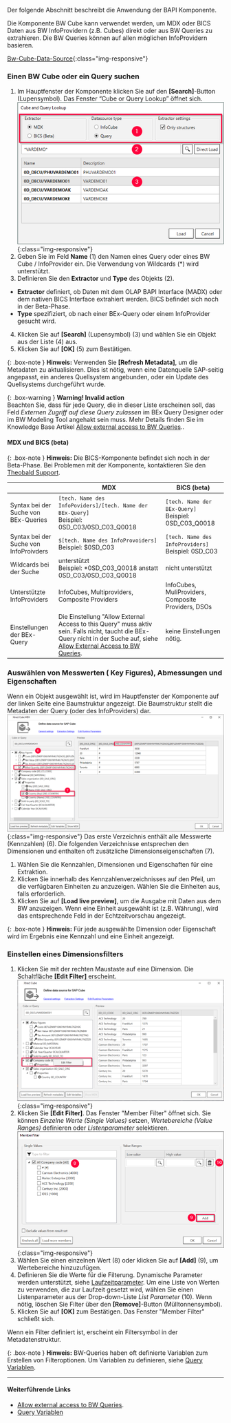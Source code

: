 Der folgende Abschnitt beschreibt die Anwendung der BAPI Komponente.<br>

Die Komponente BW Cube kann verwendet werden, um MDX oder BICS Daten aus BW InfoProvidern (z.B. Cubes) direkt oder aus BW Queries zu extrahieren. 
Die BW Queries können auf allen möglichen InfoProvidern basieren. <br>

[Bw-Cube-Data-Source](/img/content/Bw-Cube-Data-Source.png){:class="img-responsive"}

### Einen BW Cube oder ein Query suchen

1. Im Hauptfenster der Komponente klicken Sie auf den **[Search]**-Button (Lupensymbol). Das Fenster “Cube or Query Lookup” öffnet sich.
![Look-Up-Cube](/img/content/xfa/xfa_cube-query-look.png){:class="img-responsive"}
2. Geben Sie im Feld **Name** (1) den Namen eines Query oder eines BW Cube / InfoProvider ein. Die Verwendung von Wildcards (*) wird unterstützt. 
3. Definieren Sie den **Extractor** und **Type** des Objekts (2).
- **Extractor** definiert, ob Daten mit dem OLAP BAPI Interface (MADX) oder dem nativen BICS Interface extrahiert werden. BICS befindet sich noch in der Beta-Phase.
- **Type** spezifiziert, ob nach einer BEx-Query oder einem InfoProvider gesucht wird.
4. Klicken Sie auf **[Search]** (Lupensymbol) (3) und wählen Sie ein Objekt aus der Liste (4) aus.
5. Klicken Sie auf **[OK]** (5) zum Bestätigen.

{: .box-note }
**Hinweis:** Verwenden Sie **[Refresh Metadata]**, um die Metadaten zu aktualisieren. Dies ist nötig, wenn eine Datenquelle SAP-seitig angepasst, ein anderes Quellsystem angebunden, oder ein Update des Quellsystems durchgeführt wurde.

{: .box-warning }
**Warning! Invalid action**<br>
Beachten Sie, dass für jede Query, die in dieser Liste erscheinen soll, das Feld *Externen Zugriff auf diese Query zulassen* im BEx Query Designer oder im BW Modeling Tool angehakt sein muss. 
Mehr Details finden Sie im Knowledge Base Artikel [Allow external access to BW Queries](https://kb.theobald-software.com/general/allow-external-access-to-bw-queries)..

#### MDX und BICS (beta)

{: .box-note }
**Hinweis:** Die BICS-Komponente befindet sich noch in der Beta-Phase. Bei Problemen mit der Komponente, kontaktieren Sie den [Theobald Support](https://support.theobald-software.com).

|                                    | MDX                                                                                         | BICS (beta)                                        |
|------------------------------------|---------------------------------------------------------------------------------------------|----------------------------------------------------|
| Syntax bei der Suche von BEx-Queries   | `[tech. Name des InfoPoviders]/[tech. Name der BEx-Query]` <br /> Beispiel: 0SD_C03/0SD_C03_Q0018        | `[tech. Name der BEx-Query]` <br /> Beispiel: 0SD_C03_Q0018   |
| Syntax bei der Suche von InfoProivders | `$[tech. Name des InfoProvoiders]`  <br /> Beispiel: $0SD_C03                                            | `[tech. Name des InfoProviders]` <br /> Beispiel: 0SD_C03      |
| Wildcards bei der Suche                | unterstützt<br /> Beispiel: *0SD_C03_Q0018 anstatt 0SD_C03/0SD_C03_Q0018                          | nicht unterstützt          |
| Unterstützte InfoProviders            | InfoCubes, Multiproviders, Composite Providers                                              | InfoCubes, MuliProviders, Composite Providers, DSOs |
| Einstellungen der BEx-Query               | Die Einstellung "Allow External Access to this Query" muss aktiv sein. Falls nicht, taucht die BEx-Query nicht in der Suche auf, siehe [Allow External Access to BW Queries](https://kb.theobald-software.com/general/allow-external-access-to-bw-queries). | keine Einstellungen nötig.      

### Auswählen von Messwerten ( Key Figures), Abmessungen und Eigenschaften
Wenn ein Objekt ausgewählt ist, wird im Hauptfenster der Komponente auf der linken Seite eine Baumstruktur angezeigt. Die Baumstruktur stellt die Metadaten der Query (oder des InfoProviders) dar. <br>
![Cube-Details](/img/content/xu/cube-measures.png){:class="img-responsive"}
Das erste Verzeichnis enthält alle Messwerte (Kennzahlen) (6). Die folgenden Verzeichnisse entsprechen den Dimensionen und enthalten oft zusätzliche Dimensionseigenschaften (7). <br>

1. Wählen Sie die Kennzahlen, Dimensionen und Eigenschaften für eine Extraktion.
2. Klicken Sie innerhalb des Kennzahlenverzeichnisses auf den Pfeil, um die verfügbaren Einheiten zu anzuzeigen. Wählen Sie die Einheiten aus, falls erforderlich.
3. Klicken Sie auf **[Load live preview]**, um die Ausgabe mit Daten aus dem BW anzuzeigen. Wenn eine Einheit ausgewählt ist (z.B. Währung), wird das entsprechende Feld in der Echtzeitvorschau angezeigt.

{: .box-note }
**Hinweis:** Für jede ausgewählte Dimension oder Eigenschaft wird im Ergebnis eine Kennzahl und eine Einheit angezeigt. 

### Einstellen eines Dimensionsfilters 
1. Klicken Sie mit der rechten Maustaste auf eine Dimension. Die Schaltfläche **[Edit Filter]** erscheint.
![Query Filter](/img/content/cube-query-filter.png){:class="img-responsive"}
2. Klicken Sie **[Edit Filter]**. Das Fenster "Member Filter" öffnet sich. Sie können *Einzelne Werte (Single Values)* setzen, *Wertebereiche (Value Ranges)* definieren oder *Listenparameter* selektieren.
![Query Filter Define](/img/content/xu/cube-filter.png){:class="img-responsive"}
3. Wählen Sie einen einzelnen Wert (8) oder klicken Sie auf **[Add]** (9), um Wertebereiche hinzuzufügen. 
4. Definieren Sie die Werte für die Filterung. Dynamische Parameter werden unterstützt, siehe [Laufzeitparameter](./edit-runtime-parameters). Um eine Liste von Werten zu verwenden, die zur Laufzeit gesetzt wird, wählen Sie einen Listenparameter aus der Drop-down-Liste *List Parameter* (10).
Wenn nötig, löschen Sie Filter über den **[Remove]**-Button (Mülltonnensymbol).
5. Klicken Sie auf **[OK]** zum Bestätigen. Das Fenster "Member Filter" schließt sich.

Wenn ein Filter definiert ist, erscheint ein Filtersymbol in der Metadatenstruktur.

{: .box-note }
**Hinweis:** BW-Queries haben oft definierte Variablen zum Erstellen von Filteroptionen. Um Variablen zu definieren, siehe [Query Variablen](./variablen).
 

****
#### Weiterführende Links
- [Allow external access to BW Queries](https://kb.theobald-software.com/general/allow-external-access-to-bw-queries).
- [Query Variablen](./variablen)
